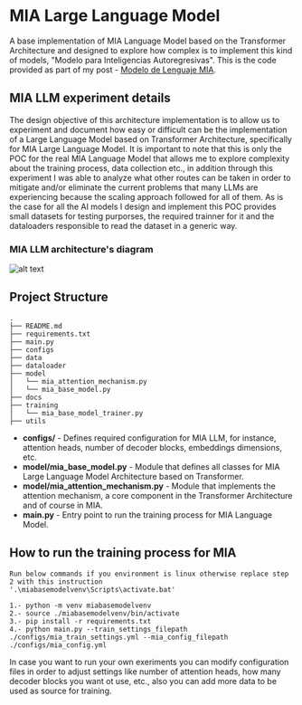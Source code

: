 # MIA Large Language Model

A base implementation of MIA Language Model based on the Transformer Architecture and designed to explore how complex is to implement this kind of models, "Modelo para Inteligencias Autoregresivas". This is the code provided as part of my post - [Modelo de Lenguaje MIA](https://edwinmoo.substack.com/p/embeddings-en-el-modelo-de-lenguaje?r=233vmr).

## MIA LLM experiment details

The design objective of this architecture implementation is to allow us to experiment and document how easy or difficult can be the implementation of a Large Language Model based on Transformer Architecture, specifically for MIA Large Language Model.
It is important to note that this is only the POC for the real MIA Language Model that allows me to explore complexity about the training process, data collection etc., in addition through this experiment I was able to analyze what other routes can be taken in order to mitigate and/or eliminate the current problems that many LLMs are experiencing because the scaling approach followed for all of them.
As is the case for all the AI models I design and implement this POC provides small datasets for testing purporses, the required trainner for it and the dataloaders responsible to read the dataset in a generic way.

### MIA LLM architecture's diagram
![alt text](docs/mia_tokenizer_diagram.png)

## Project Structure

```
.
├── README.md
├── requirements.txt
├── main.py
├── configs
├── data
├── dataloader
├── model
│   └── mia_attention_mechanism.py
│   └── mia_base_model.py
├── docs
├── training
│   └── mia_base_model_trainer.py
├── utils
```

- **configs/** - Defines required configuration for MIA LLM, for instance, attention heads, number of decoder blocks, embeddings dimensions, etc. 
- **model/mia_base_model.py** - Module that defines all classes for MIA Large Language Model Architecture based on Transformer.
- **model/mia_attention_mechanism.py** - Module that implements the attention mechanism, a core component in the Transformer Architecture and of course in MIA. 
- **main.py** - Entry point to run the training process for MIA Language Model.

## How to run the training process for MIA

```
Run below commands if you environment is linux otherwise replace step 2 with this instruction 
'.\miabasemodelvenv\Scripts\activate.bat'

1.- python -m venv miabasemodelvenv
2.- source ./miabasemodelvenv/bin/activate
3.- pip install -r requirements.txt
4.- python main.py --train_settings_filepath ./configs/mia_train_settings.yml --mia_config_filepath ./configs/mia_config.yml

```

In case you want to run your own exeriments you can modify configuration files in order to adjust settings like number of attention heads, how many decoder blocks you want ot use, etc., also you can add more data to be used as source for training.

